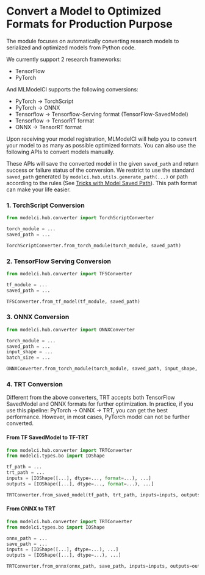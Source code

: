 # Convert a Model to Optimized Formats for Production Purpose

The module focuses on automatically converting research models to serialized and optimized models from Python code.

We currently support 2 research frameworks:

-   TensorFlow
-   PyTorch

And MLModelCI supports the following conversions:

-   PyTorch -> TorchScript
-   PyTorch -> ONNX
-   Tensorflow -> Tensorflow-Serving format (TensorFlow-SavedModel)
-   Tensorflow -> TensorRT format
-   ONNX -> TensorRT format

Upon receiving your model registration, MLModelCI will help you to convert your model to as many as possible optimized 
formats. You can also use the following APIs to convert models manually.

These APIs will save the converted model in the given `saved_path` and return success or failure status of the 
conversion. We restrict to use the standard `saved_path` generated by `modelci.hub.utils.generate_path(...)` or path 
according to the rules (See [Tricks with Model Saved Path](./register.md#tricks-with-model-saved-path)). This path 
format can make your life easier.

### 1. TorchScript Conversion

```python
from modelci.hub.converter import TorchScriptConverter

torch_module = ...
saved_path = ...

TorchScriptConverter.from_torch_module(torch_module, saved_path)
```

### 2. TensorFlow Serving Conversion

```python
from modelci.hub.converter import TFSConverter

tf_module = ...
saved_path = ...

TFSConverter.from_tf_model(tf_module, saved_path)
```

### 3. ONNX Conversion

```python
from modelci.hub.converter import ONNXConverter

torch_module = ...
saved_path = ...
input_shape = ...
batch_size = ...

ONNXConverter.from_torch_module(torch_module, saved_path, input_shape, batch_size)
```

### 4. TRT Conversion

Different from the above converters, TRT accepts both TensorFlow SavedModel and ONNX formats for further optimization. 
In practice, if you use this pipeline: PyTorch -> ONNX -> TRT, you can get the best performance. However, in most 
cases, PyTorch model can not be further converted.

#### From TF SavedModel to TF-TRT

```python
from modelci.hub.converter import TRTConverter
from modelci.types.bo import IOShape

tf_path = ...
trt_path = ...
inputs = [IOShape([...], dtype=..., format=...), ...]
outputs = [IOShape([...], dtype=..., format=...), ...]

TRTConverter.from_saved_model(tf_path, trt_path, inputs=inputs, outputs=outputs)
```

#### From ONNX to TRT

```python
from modelci.hub.converter import TRTConverter
from modelci.types.bo import IOShape

onnx_path = ...
save_path = ...
inputs = [IOShape([...], dtype=...), ...]
outputs = [IOShape([...], dtype=...), ...]

TRTConverter.from_onnx(onnx_path, save_path, inputs=inputs, outputs=outputs)
```
